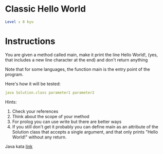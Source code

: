 # Classic Hello World

```yaml
Level : 8 kyu
```

# Instructions
You are given a method called main, make it print the line Hello World!, (yes, that includes a new line character at the end) and don't return anything

Note that for some languages, the function main is the entry point of the program.

Here's how it will be tested:

```yaml
java Solution.class parameter1 parameter2
```

Hints:

1. Check your references
2. Think about the scope of your method
3. For prolog you can use write but there are better ways
4. If you still don't get it probably you can define main as an attribute of the Solution class that accepts a single argument, and that only prints "Hello World!" without any return.

Java kata [link](https://www.codewars.com/kata/57036f007fd72e3b77000023/train/java)
